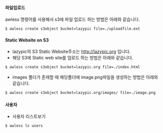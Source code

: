 
#### 파일업로드
awless 명령어를 사용해서 s3에 파일 업로드 하는 방법은 아래와 같습니다.

```bash
$ awless create s3object bucket=lazypic file=./uploadfile.ext
```

#### Static Website on S3
- lazypic의 S3 Static Website주소는 http://lazypic.org 입니다.
- 해당 S3에 Static web site를 업로드 하는 방법은 아래와 같습니다.

```bash
$ awless create s3object bucket=lazypic.org file=./index.html
```

- images 폴더가 존재할 때 해당폴더에 image.png파일을 생성하는 방법은 아래와 같습니다.
```bash
$ awless create s3object bucket=lazypic.org/images/ file=./image.png
```

#### 사용자
- 사용자 리스트보기
```
$ awless ls users
```

